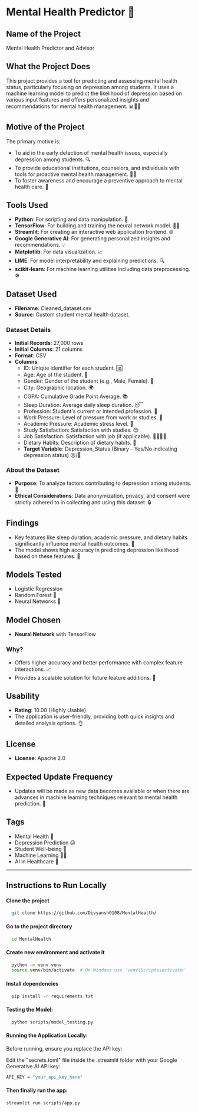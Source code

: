 # Mental Health Predictor 🧠

## Name of the Project
Mental Health Predictor and Advisor

## What the Project Does
This project provides a tool for predicting and assessing mental health status, particularly focusing on depression among students. It uses a machine learning model to predict the likelihood of depression based on various input features and offers personalized insights and recommendations for mental health management. 📊🧘‍♀️

## Motive of the Project
The primary motive is:
- To aid in the early detection of mental health issues, especially depression among students. 🔍
- To provide educational institutions, counselors, and individuals with tools for proactive mental health management. 🏫🤝
- To foster awareness and encourage a preventive approach to mental health care. 🌱

## Tools Used
- **Python**: For scripting and data manipulation. 🐍
- **TensorFlow**: For building and training the neural network model. 🧑‍💻
- **Streamlit**: For creating an interactive web application frontend. 🌐
- **Google Generative AI**: For generating personalized insights and recommendations. 💡
- **Matplotlib**: For data visualization. 📈
- **LIME**: For model interpretability and explaining predictions. 🔍
- **scikit-learn**: For machine learning utilities including data preprocessing. ⚙️

## Dataset Used
- **Filename**: Cleaned_dataset.csv
- **Source**: Custom student mental health dataset.

### Dataset Details
- **Initial Records**: 27,000 rows
- **Initial Columns**: 21 columns
- **Format**: CSV
- **Columns**: 
  - ID: Unique identifier for each student. 🆔
  - Age: Age of the student. 📅
  - Gender: Gender of the student (e.g., Male, Female). 🚻
  - City: Geographic location. 🌍
  - CGPA: Cumulative Grade Point Average. 📚
  - Sleep Duration: Average daily sleep duration. 😴
  - Profession: Student's current or intended profession. 👤
  - Work Pressure: Level of pressure from work or studies. 💼
  - Academic Pressure: Academic stress level. 📖
  - Study Satisfaction: Satisfaction with studies. 😊
  - Job Satisfaction: Satisfaction with job (if applicable). 👨‍💼👩‍💼
  - Dietary Habits: Description of dietary habits. 🍎
  - **Target Variable**: Depression_Status (Binary - Yes/No indicating depression status) ☹️/🙂

### About the Dataset
- **Purpose**: To analyze factors contributing to depression among students. 🔬
- **Ethical Considerations**: Data anonymization, privacy, and consent were strictly adhered to in collecting and using this dataset. 🔒

## Findings
- Key features like sleep duration, academic pressure, and dietary habits significantly influence mental health outcomes. 🌟
- The model shows high accuracy in predicting depression likelihood based on these features. 🎯

## Models Tested
- Logistic Regression
- Random Forest 🌳
- Neural Networks 🧠

## Model Chosen
- **Neural Network** with TensorFlow

### Why?
- Offers higher accuracy and better performance with complex feature interactions. 📈
- Provides a scalable solution for future feature additions. 🔧

## Usability
- **Rating**: 10.00 (Highly Usable)
- The application is user-friendly, providing both quick insights and detailed analysis options. 👌

## License
- **License**: Apache 2.0

## Expected Update Frequency
- Updates will be made as new data becomes available or when there are advances in machine learning techniques relevant to mental health prediction. 🔄

## Tags
- Mental Health 🧠
- Depression Prediction ☹️
- Student Well-being 🌱
- Machine Learning 🧑‍💻
- AI in Healthcare 🏥

---

## Instructions to Run Locally

#### Clone the project
```bash
  git clone https://github.com/Divyansh0108/MentalHealth/
```

#### Go to the project directory 

```bash
  cd MentalHealth
```

#### Create new environment and activate it

```bash
  python -m venv venv
  source venv/bin/activate  # On Windows use `venv\Scripts\activate`
```

#### Install dependencies

```bash
  pip install -r requirements.txt
```

#### Testing the Model:

```bash
  python scripts/model_testing.py
```

#### Running the Application Locally:

Before running, ensure you replace the API key:

Edit the "secrets.toml" file inside the .streamlit folder with your Google Generative AI API key:

```bash
API_KEY = "your_api_key_here"
```

#### Then finally run the app:

```bash
streamlit run scripts/app.py
```
